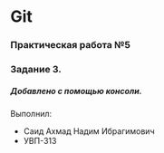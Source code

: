 # Git
### Практическая работа №5
### Задание 3.
##### Добавлено с помощью консоли.
Выполнил:
* Саид Ахмад Надим Ибрагимович
* УВП-313

